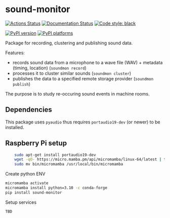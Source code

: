 # sound-monitor

[![Actions Status][actions-badge]][actions-link]
[![Documentation Status][rtd-badge]][rtd-link]
[![Code style: black][black-badge]][black-link]

[![PyPI version][pypi-version]][pypi-link]
[![PyPI platforms][pypi-platforms]][pypi-link]

Package for recording, clustering and publishing sound data.

Features:

- records sound data from a microphone to a wave file (WAV) + metadata (timing,
  location) (`soundmon record`)
- processes it to cluster similar sounds (`soundmon cluster`)
- publishes the data to a specified remote storage provider (`soundmon publish`)

The purpose is to study re-occuring sound events in machine rooms.

## Dependencies

This package uses `pyaudio` thus requires `portaudio19-dev` (or newer) to be
installed.

## Raspberry Pi setup

```bash
    sudo apt-get install portaudio19-dev
    wget -qO- https://micro.mamba.pm/api/micromamba/linux-64/latest | tar -xvj bin/micromamba
    sudo mv bin/micromamba /usr/local/bin/micromamba
```

Create python ENV

```bash
micromamba activate
micromamba install python=3.10 -c conda-forge
pip install sound-monitor
```

Setup services

```bash
TBD
```

<!-- prettier-ignore-start -->
[actions-badge]:            https://github.com/kreczko/sound-monitor/workflows/CI/badge.svg
[actions-link]:             https://github.com/kreczko/sound-monitor/actions
[black-badge]:              https://img.shields.io/badge/code%20style-black-000000.svg
[black-link]:               https://github.com/psf/black
[pypi-link]:                https://pypi.org/project/sound-monitor/
[pypi-platforms]:           https://img.shields.io/pypi/pyversions/sound-monitor
[pypi-version]:             https://badge.fury.io/py/sound-monitor.svg
[rtd-badge]:                https://readthedocs.org/projects/sound-monitor/badge/?version=latest
[rtd-link]:                 https://sound-monitor.readthedocs.io/en/latest/?badge=latest
<!-- prettier-ignore-end -->
